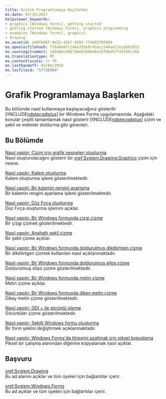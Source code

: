 ```yaml
---
title: Grafik Programlamaya Başlarken
ms.date: 03/30/2017
helpviewer_keywords:
- graphics [Windows Forms], getting started
- getting started [Windows Forms], graphics programming
- examples [Windows Forms], graphics
- drawing
ms.assetid: eb0f6d6f-9e52-4167-9592-ff4b82fb5869
ms.openlocfilehash: f19a0e87c140a3fde8c43acc546ae11ea3b62d33
ms.sourcegitcommit: 160a88c8087b0e63606e6e35f9bd57fa5f69c168
ms.translationtype: MT
ms.contentlocale: tr-TR
ms.lasthandoff: 03/09/2019
ms.locfileid: "57720364"
---
```

# <a name="getting-started-with-graphics-programming"></a>Grafik Programlamaya Başlarken
Bu bölümde nasıl kullanmaya başlayacağınız gösterilir [!INCLUDE[ndptecgdiplus](../../../../includes/ndptecgdiplus-md.md)] bir Windows Forms uygulamasında. Aşağıdaki konular çeşitli tamamlamak nasıl gösterir [!INCLUDE[ndptecgdiplus](../../../../includes/ndptecgdiplus-md.md)] çizim ve şekil ve metinler doldurma gibi görevleri.  
  
## <a name="in-this-section"></a>Bu Bölümde  
 [Nasıl yapılır: Çizim için grafik nesneleri oluşturma](how-to-create-graphics-objects-for-drawing.md)  
 Nasıl oluşturulacağını gösterir bir <xref:System.Drawing.Graphics> çizim için nesne.  
  
 [Nasıl yapılır: Kalem oluşturma](how-to-create-a-pen.md)  
 Kalem oluşturma işlemi gösterilmektedir.  
  
 [Nasıl yapılır: Bir kalemin rengini ayarlama](how-to-set-the-color-of-a-pen.md)  
 Bir kalemin rengini ayarlama işlemi gösterilmektedir.  
  
 [Nasıl yapılır: Düz Fırça oluşturma](how-to-create-a-solid-brush.md)  
 Düz Fırça oluşturma işlemini açıklar.  
  
 [Nasıl yapılır: Bir Windows formunda çizgi çizme](how-to-draw-a-line-on-a-windows-form.md)  
 Bir çizgi çizmek gösterilmektedir.  
  
 [Nasıl yapılır: Anahatlı şekil çizme](how-to-draw-an-outlined-shape.md)  
 Bir şekil çizme açıklar.  
  
 [Nasıl yapılır: Bir Windows formunda doldurulmuş dikdörtgen çizme](how-to-draw-a-filled-rectangle-on-a-windows-form.md)  
 Bir dikdörtgen çizmek kullanılan nasıl açıklanmaktadır.  
  
 [Nasıl yapılır: Bir Windows formunda doldurulmuş elips çizme](how-to-draw-a-filled-ellipse-on-a-windows-form.md)  
 Doldurulmuş elips çizme gösterilmektedir.  
  
 [Nasıl yapılır: Bir Windows formunda metin çizme](how-to-draw-text-on-a-windows-form.md)  
 Metin çizme açıklar.  
  
 [Nasıl yapılır: Bir Windows formunda dikey metin çizme](how-to-draw-vertical-text-on-a-windows-form.md)  
 Dikey metin çizme gösterilmektedir.  
  
 [Nasıl yapılır: GDI + ile görüntü işleme](how-to-render-images-with-gdi.md)  
 Görüntüler çizme gösterilmektedir.  
  
 [Nasıl yapılır: Şekilli Windows formu oluşturma](how-to-create-a-shaped-windows-form.md)  
 Bir form şeklini değiştirmek açıklanmaktadır.  
  
 [Nasıl yapılır: Windows Forms'da titreşimi azaltmak için piksel kopyalama](how-to-copy-pixels-for-reducing-flicker-in-windows-forms.md)  
 Piksel bir çalışma alanından diğerine kopyalamak nasıl açıklar.  
  
## <a name="reference"></a>Başvuru  
 <xref:System.Drawing>  
 Bu ad alanını açıklar ve tüm üyeleri için bağlantılar içerir.  
  
 <xref:System.Windows.Forms>  
 Bu ad açıklar ve tüm üyeleri için bağlantılar içerir.
